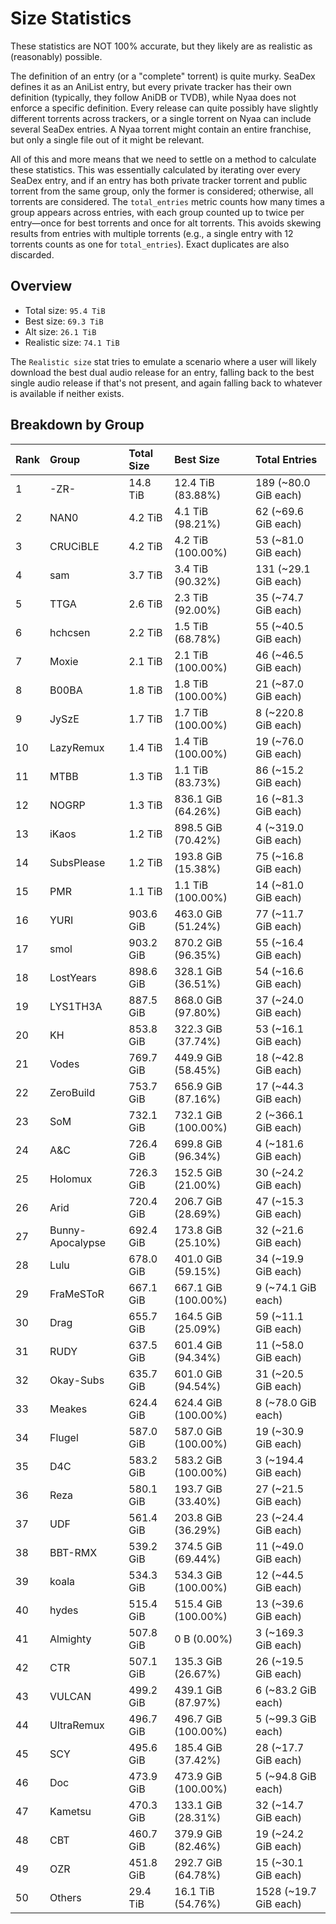 # Size Statistics

These statistics are NOT 100% accurate, but they likely are as realistic as (reasonably) possible.

The definition of an entry (or a "complete" torrent) is quite murky. SeaDex defines it as an AniList entry, but every private tracker has their own definition (typically, they follow AniDB or TVDB), while Nyaa does not enforce a specific definition. Every release can quite possibly have slightly different torrents across trackers, or a single torrent on Nyaa can include several SeaDex entries. A Nyaa torrent might contain an entire franchise, but only a single file out of it might be relevant.

All of this and more means that we need to settle on a method to calculate these statistics. This was essentially calculated by iterating over every SeaDex entry, and if an entry has both private tracker torrent and public torrent from the same group, only the former is considered; otherwise, all torrents are considered. The `total_entries` metric counts how many times a group appears across entries, with each group counted up to twice per entry—once for best torrents and once for alt torrents. This avoids skewing results from entries with multiple torrents (e.g., a single entry with 12 torrents counts as one for `total_entries`). Exact duplicates are also discarded.

## Overview

- Total size: `95.4 TiB`
- Best size: `69.3 TiB`
- Alt size: `26.1 TiB`
- Realistic size: `74.1 TiB`

The `Realistic size` stat tries to emulate a scenario where a user will likely download the best dual audio release for an entry, falling back to the best single audio release if that's not present, and again falling back to whatever is available if neither exists.


## Breakdown by Group

| Rank | Group            | Total Size | Best Size           | Total Entries         |
| :----| :----------------| :----------| :-------------------| :---------------------|
| 1    | -ZR-             | 14.8 TiB   | 12.4 TiB (83.88%)   | 189 (~80.0 GiB each)  |
| 2    | NAN0             | 4.2 TiB    | 4.1 TiB (98.21%)    | 62 (~69.6 GiB each)   |
| 3    | CRUCiBLE         | 4.2 TiB    | 4.2 TiB (100.00%)   | 53 (~81.0 GiB each)   |
| 4    | sam              | 3.7 TiB    | 3.4 TiB (90.32%)    | 131 (~29.1 GiB each)  |
| 5    | TTGA             | 2.6 TiB    | 2.3 TiB (92.00%)    | 35 (~74.7 GiB each)   |
| 6    | hchcsen          | 2.2 TiB    | 1.5 TiB (68.78%)    | 55 (~40.5 GiB each)   |
| 7    | Moxie            | 2.1 TiB    | 2.1 TiB (100.00%)   | 46 (~46.5 GiB each)   |
| 8    | B00BA            | 1.8 TiB    | 1.8 TiB (100.00%)   | 21 (~87.0 GiB each)   |
| 9    | JySzE            | 1.7 TiB    | 1.7 TiB (100.00%)   | 8 (~220.8 GiB each)   |
| 10   | LazyRemux        | 1.4 TiB    | 1.4 TiB (100.00%)   | 19 (~76.0 GiB each)   |
| 11   | MTBB             | 1.3 TiB    | 1.1 TiB (83.73%)    | 86 (~15.2 GiB each)   |
| 12   | NOGRP            | 1.3 TiB    | 836.1 GiB (64.26%)  | 16 (~81.3 GiB each)   |
| 13   | iKaos            | 1.2 TiB    | 898.5 GiB (70.42%)  | 4 (~319.0 GiB each)   |
| 14   | SubsPlease       | 1.2 TiB    | 193.8 GiB (15.38%)  | 75 (~16.8 GiB each)   |
| 15   | PMR              | 1.1 TiB    | 1.1 TiB (100.00%)   | 14 (~81.0 GiB each)   |
| 16   | YURI             | 903.6 GiB  | 463.0 GiB (51.24%)  | 77 (~11.7 GiB each)   |
| 17   | smol             | 903.2 GiB  | 870.2 GiB (96.35%)  | 55 (~16.4 GiB each)   |
| 18   | LostYears        | 898.6 GiB  | 328.1 GiB (36.51%)  | 54 (~16.6 GiB each)   |
| 19   | LYS1TH3A         | 887.5 GiB  | 868.0 GiB (97.80%)  | 37 (~24.0 GiB each)   |
| 20   | KH               | 853.8 GiB  | 322.3 GiB (37.74%)  | 53 (~16.1 GiB each)   |
| 21   | Vodes            | 769.7 GiB  | 449.9 GiB (58.45%)  | 18 (~42.8 GiB each)   |
| 22   | ZeroBuild        | 753.7 GiB  | 656.9 GiB (87.16%)  | 17 (~44.3 GiB each)   |
| 23   | SoM              | 732.1 GiB  | 732.1 GiB (100.00%) | 2 (~366.1 GiB each)   |
| 24   | A&C              | 726.4 GiB  | 699.8 GiB (96.34%)  | 4 (~181.6 GiB each)   |
| 25   | Holomux          | 726.3 GiB  | 152.5 GiB (21.00%)  | 30 (~24.2 GiB each)   |
| 26   | Arid             | 720.4 GiB  | 206.7 GiB (28.69%)  | 47 (~15.3 GiB each)   |
| 27   | Bunny-Apocalypse | 692.4 GiB  | 173.8 GiB (25.10%)  | 32 (~21.6 GiB each)   |
| 28   | Lulu             | 678.0 GiB  | 401.0 GiB (59.15%)  | 34 (~19.9 GiB each)   |
| 29   | FraMeSToR        | 667.1 GiB  | 667.1 GiB (100.00%) | 9 (~74.1 GiB each)    |
| 30   | Drag             | 655.7 GiB  | 164.5 GiB (25.09%)  | 59 (~11.1 GiB each)   |
| 31   | RUDY             | 637.5 GiB  | 601.4 GiB (94.34%)  | 11 (~58.0 GiB each)   |
| 32   | Okay-Subs        | 635.7 GiB  | 601.0 GiB (94.54%)  | 31 (~20.5 GiB each)   |
| 33   | Meakes           | 624.4 GiB  | 624.4 GiB (100.00%) | 8 (~78.0 GiB each)    |
| 34   | Flugel           | 587.0 GiB  | 587.0 GiB (100.00%) | 19 (~30.9 GiB each)   |
| 35   | D4C              | 583.2 GiB  | 583.2 GiB (100.00%) | 3 (~194.4 GiB each)   |
| 36   | Reza             | 580.1 GiB  | 193.7 GiB (33.40%)  | 27 (~21.5 GiB each)   |
| 37   | UDF              | 561.4 GiB  | 203.8 GiB (36.29%)  | 23 (~24.4 GiB each)   |
| 38   | BBT-RMX          | 539.2 GiB  | 374.5 GiB (69.44%)  | 11 (~49.0 GiB each)   |
| 39   | koala            | 534.3 GiB  | 534.3 GiB (100.00%) | 12 (~44.5 GiB each)   |
| 40   | hydes            | 515.4 GiB  | 515.4 GiB (100.00%) | 13 (~39.6 GiB each)   |
| 41   | Almighty         | 507.8 GiB  | 0 B (0.00%)         | 3 (~169.3 GiB each)   |
| 42   | CTR              | 507.1 GiB  | 135.3 GiB (26.67%)  | 26 (~19.5 GiB each)   |
| 43   | VULCAN           | 499.2 GiB  | 439.1 GiB (87.97%)  | 6 (~83.2 GiB each)    |
| 44   | UltraRemux       | 496.7 GiB  | 496.7 GiB (100.00%) | 5 (~99.3 GiB each)    |
| 45   | SCY              | 495.6 GiB  | 185.4 GiB (37.42%)  | 28 (~17.7 GiB each)   |
| 46   | Doc              | 473.9 GiB  | 473.9 GiB (100.00%) | 5 (~94.8 GiB each)    |
| 47   | Kametsu          | 470.3 GiB  | 133.1 GiB (28.31%)  | 32 (~14.7 GiB each)   |
| 48   | CBT              | 460.7 GiB  | 379.9 GiB (82.46%)  | 19 (~24.2 GiB each)   |
| 49   | OZR              | 451.8 GiB  | 292.7 GiB (64.78%)  | 15 (~30.1 GiB each)   |
| 50   | Others           | 29.4 TiB   | 16.1 TiB (54.76%)   | 1528 (~19.7 GiB each) |
